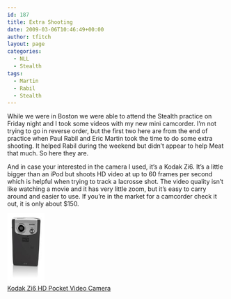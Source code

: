 ```yaml
---
id: 187
title: Extra Shooting
date: 2009-03-06T10:46:49+00:00
author: tfitch
layout: page
categories:
  - NLL
  - Stealth
tags:
  - Martin
  - Rabil
  - Stealth
---
```

While we were in Boston we were able to attend the Stealth practice on Friday night and I took some videos with my new mini camcorder. I&#8217;m not trying to go in reverse order, but the first two here are from the end of practice when Paul Rabil and Eric Martin took the time to do some extra shooting. It helped Rabil during the weekend but didn&#8217;t appear to help Meat that much. So here they are.

  
  
  
And in case your interested in the camera I used, it&#8217;s a Kodak Zi6. It&#8217;s a little bigger than an iPod but shoots HD video at up to 60 frames per second which is helpful when trying to track a lacrosse shot. The video quality isn&#8217;t like watching a movie and it has very little zoom, but it&#8217;s easy to carry around and easier to use. If you&#8217;re in the market for a camcorder check it out, it is only about $150.

[<img border="0" src="/wp-content/uploads/2009/03/31u7c4s1tul_sl160_.jpg" />  
Kodak Zi6 HD Pocket Video Camera](http://www.amazon.com/gp/product/B001BO7R00?ie=UTF8&tag=tylfit-20&linkCode=as2&camp=1789&creative=390957&creativeASIN=B001BO7R00)<img src="http://www.assoc-amazon.com/e/ir?t=tylfit-20&#038;l=as2&#038;o=1&#038;a=B001BO7R00" width="1" height="1" border="0" alt="" style="border:none !important; margin:0px !important;" />
